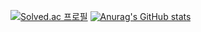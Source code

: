 [![Solved.ac
프로필](http://mazassumnida.wtf/api/v2/generate_badge?boj=jaelyung)](https://solved.ac/jaelyung)
[![Anurag's GitHub stats](https://github-readme-stats.vercel.app/api?username=jaelyung)](https://github.com/jaelyung/github-readme-stats)
